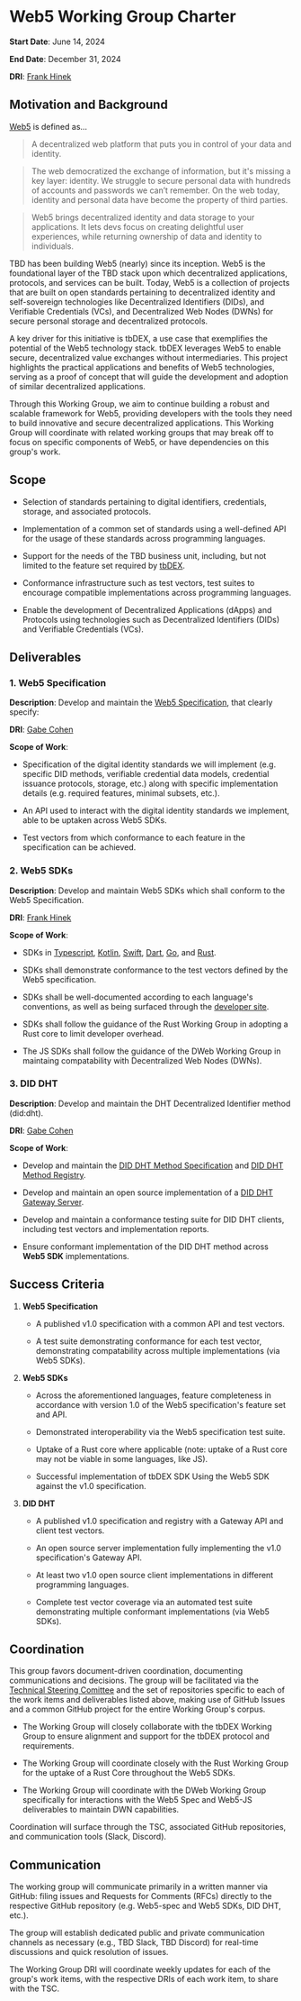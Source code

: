 # Web5 Working Group Charter

**Start Date**: June 14, 2024

**End Date**: December 31, 2024 

**DRI**: [Frank Hinek](https://github.com/frankhinek)

## Motivation and Background

[Web5](https://developer.tbd.website/projects/web5/) is defined as...

> A decentralized web platform that puts you in control of your data and identity.

> The web democratized the exchange of information, but it's missing a key layer: identity. We struggle to secure personal data with hundreds of accounts and passwords we can’t remember. On the web today, identity and personal data have become the property of third parties.

> Web5 brings decentralized identity and data storage to your applications. It lets devs focus on creating delightful user experiences, while returning ownership of data and identity to individuals.

TBD has been building Web5 (nearly) since its inception. Web5 is the foundational layer of the TBD stack upon which decentralized applications, protocols, and services can be built. Today, Web5 is a collection of projects that are built on open standards pertaining to decentralized identity and self-sovereign technologies like Decentralized Identifiers (DIDs), and Verifiable Credentials (VCs), and Decentralized Web Nodes (DWNs) for secure personal storage and decentralized protocols.

A key driver for this initiative is tbDEX, a use case that exemplifies the potential of the Web5 technology stack. tbDEX leverages Web5 to enable secure, decentralized value exchanges without intermediaries. This project highlights the practical applications and benefits of Web5 technologies, serving as a proof of concept that will guide the development and adoption of similar decentralized applications.

Through this Working Group, we aim to continue building a robust and scalable framework for Web5, providing developers with the tools they need to build innovative and secure decentralized applications. This Working Group will coordinate with related working groups that may break off to focus on specific components of Web5, or have dependencies on this group's work.

## Scope

* Selection of standards pertaining to digital identifiers, credentials, storage, and associated protocols.

* Implementation of a common set of standards using a well-defined API for the usage of these standards across programming languages.

* Support for the needs of the TBD business unit, including, but not limited to the feature set required by [tbDEX](https://developer.tbd.website/projects/tbdex/).

* Conformance infrastructure such as test vectors, test suites to encourage compatible implementations across programming languages.

* Enable the development of Decentralized Applications (dApps) and Protocols using technologies such as Decentralized Identifiers (DIDs) and Verifiable Credentials (VCs).

## Deliverables

### 1. Web5 Specification

**Description**: Develop and maintain the [Web5 Specification](https://github.com/TBD54566975/web5-spec/), that clearly specify:

**DRI**: [Gabe Cohen](https://github.com/decentralgabe)

**Scope of Work**:

* Specification of the digital identity standards we will implement (e.g. specific DID methods, verifiable credential data models, credential issuance protocols, storage, etc.) along with specific implementation details (e.g. required features, minimal subsets, etc.).

* An API used to interact with the digital identity standards we implement, able to be uptaken across Web5 SDKs.

* Test vectors from which conformance to each feature in the specification can be achieved.

### 2. Web5 SDKs

**Description**: Develop and maintain Web5 SDKs which shall conform to the Web5 Specification.

**DRI**: [Frank Hinek](https://github.com/frankhinek)

**Scope of Work**:

* SDKs in [Typescript](https://github.com/TBD54566975/web5-js), [Kotlin](https://github.com/TBD54566975/web5-kt), [Swift](https://github.com/TBD54566975/web5-swift), [Dart](https://github.com/TBD54566975/web5-dart), [Go](https://github.com/TBD54566975/web5-go), and [Rust](https://github.com/TBD54566975/web5-rs).

* SDKs shall demonstrate conformance to the test vectors defined by the Web5 specification.

* SDKs shall be well-documented according to each language's conventions, as well as being surfaced through the [developer site](https://developer.tbd.website/docs/).

* SDKs shall follow the guidance of the Rust Working Group in adopting a Rust core to limit developer overhead. 

* The JS SDKs shall follow the guidance of the DWeb Working Group in maintaing compatability with Decentralized Web Nodes (DWNs).

### 3. DID DHT

**Description**: Develop and maintain the DHT Decentralized Identifier method (did:dht).

**DRI**: [Gabe Cohen](https://github.com/decentralgabe)

**Scope of Work**:

* Develop and maintain the [DID DHT Method Specification](https://did-dht.com/) and [DID DHT Method Registry](https://did-dht.com/registry).

* Develop and maintain an open source implementation of a [DID DHT Gateway Server](https://did-dht.com/#gateways).

* Develop and maintain a conformance testing suite for DID DHT clients, including test vectors and implementation reports.

* Ensure conformant implementation of the DID DHT method across **Web5 SDK** implementations.

## Success Criteria

1. **Web5 Specification**
	
	* A published v1.0 specification with a common API and test vectors.

	* A test suite demonstrating conformance for each test vector, demonstrating compatability across multiple implementations (via Web5 SDKs).

2. **Web5 SDKs**

	* Across the aforementioned languages, feature completeness in accordance with version 1.0 of the Web5 specification's feature set and API.

	* Demonstrated interoperability via the Web5 specification test suite.

	* Uptake of a Rust core where applicable (note: uptake of a Rust core may not be viable in some languages, like JS).

	* Successful implementation of tbDEX SDK Using the Web5 SDK against the v1.0 specification.

4. **DID DHT**

	* A published v1.0 specification and registry with a Gateway API and client test vectors.

	* An open source server implementation fully implementing the v1.0 specification's Gateway API.

	* At least two v1.0 open source client implementations in different programming languages.

	* Complete test vector coverage via an automated test suite demonstrating multiple conformant implementations (via Web5 SDKs).

## Coordination

This group favors document-driven coordination, documenting communications and decisions. The group will be facilitated via the [Technical Steering Comittee](https://github.com/TBD54566975/technical-steering-committee) and the set of repositories specific to each of the work items and deliverables listed above, making use of GitHub Issues and a common GitHub project for the entire Working Group's corpus.

* The Working Group will closely collaborate with the tbDEX Working Group to ensure alignment and support for the tbDEX protocol and requirements.

* The Working Group will coordinate closely with the Rust Working Group for the uptake of a Rust Core throughout the Web5 SDKs.

* The Working Group will coordinate with the DWeb Working Group specifically for interactions with the Web5 Spec and Web5-JS deliverables to maintain DWN capabilities.

Coordination will surface through the TSC, associated GitHub repositories, and communication tools (Slack, Discord).

## Communication

The working group will communicate primarily in a written manner via GitHub: filing issues and Requests for Comments (RFCs) directly to the respective GitHub repository (e.g. Web5-spec and Web5 SDKs, DID DHT, etc.).

The group will establish dedicated public and private communication channels as necessary (e.g., TBD Slack, TBD Discord) for real-time discussions and quick resolution of issues.

The Working Group DRI will coordinate weekly updates for each of the group's work items, with the respective DRIs of each work item, to share with the TSC.
